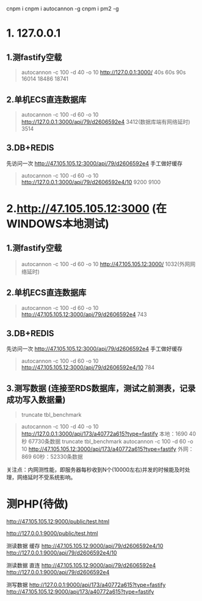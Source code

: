 #
cnpm i
cnpm i autocannon -g
cnpm i pm2 -g

# 1.  127.0.0.1

## 1.测fastify空载
> autocannon -c 100 -d 40 -o 10 http://127.0.0.1:3000/
40s     60s    90s
16014  18486  18741   

## 2.单机ECS直连数据库
> autocannon -c 100 -d 60 -o 10 http://127.0.0.1:3000/api/79/d2606592e4
3412(数据库端有网络延时)
3514

## 3.DB+REDIS
先访问一次 http://47.105.105.12:3000/api/79/d2606592e4 手工做好缓存

> autocannon -c 100 -d 60 -o 10 http://127.0.0.1:3000/api/79/d2606592e4/10
9200  9100

# 2.http://47.105.105.12:3000 (在WINDOWS本地测试)
## 1.测fastify空载
> autocannon -c 100 -d 60 -o 10 http://47.105.105.12:3000/
1032(外网网络延时)


## 2.单机ECS直连数据库
> autocannon -c 100 -d 60 -o 10 http://47.105.105.12:3000/api/79/d2606592e4
743
## 3.DB+REDIS
先访问一次 http://47.105.105.12:3000/api/79/d2606592e4 手工做好缓存

> autocannon -c 100 -d 60 -o 10 http://47.105.105.12:3000/api/79/d2606592e4/10
784

## 3.测写数据 (连接至RDS数据库，测试之前测表，记录成功写入数据量)
> truncate tbl_benchmark

> autocannon -c 100 -d 40 -o 10 http://127.0.0.1:3000/api/173/a40772a615?type=fastify
本地：1690
40秒 67730条数据
> truncate tbl_benchmark
> autocannon -c 100 -d 60 -o 10 http://47.105.105.12:3000/api/173/a40772a615?type=fastify
外网：869
60秒：52330条数据

关注点：内网测性能，即服务器每秒收到N个(10000左右)并发的时候能及时处理，网络延时不受系统影响。


# 测PHP(待做)

http://47.105.105.12:9000/public/test.html

http://127.0.0.1:9000/public/test.html

测读数据 缓存
http://47.105.105.12:9000/api/79/d2606592e4/10
http://127.0.0.1:9000/api/79/d2606592e4/10


测读数据 直连
http://47.105.105.12:9000/api/79/d2606592e4
http://127.0.0.1:9000/api/79/d2606592e4

测写数据
http://127.0.0.1:9000/api/173/a40772a615?type=fastify
http://47.105.105.12:9000/api/173/a40772a615?type=fastify
